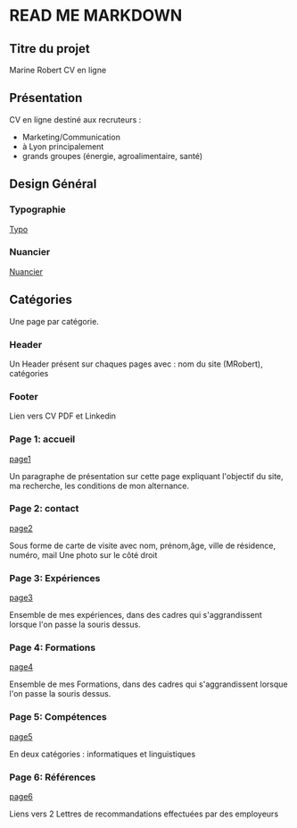 # READ ME MARKDOWN

## Titre du projet
Marine Robert CV en ligne

## Présentation 

CV en ligne destiné aux recruteurs :
* Marketing/Communication
* à Lyon principalement
* grands groupes (énergie, agroalimentaire, santé) 

## Design Général 

 ### Typographie
 [Typo](/typocvmr.png)
 ### Nuancier
 [Nuancier](COLORSCVMR.png)
 

## Catégories
  

Une page par catégorie.

### Header 
Un Header présent sur chaques pages avec : nom du site (MRobert), catégories

### Footer
Lien vers CV PDF et Linkedin

### Page 1: accueil

[page1](/Diapositive1.jpg "Diapositive1")

Un paragraphe de présentation sur cette page expliquant l'objectif du site, ma recherche, les conditions de mon alternance. 

### Page 2: contact
[page2](/Diapositive2.jpg "Diapositive2")

Sous forme de carte de visite avec nom, prénom,âge, ville de résidence, numéro, mail 
Une photo sur le côté droit

### Page 3: Expériences
[page3](/Diapositive3.jpg "Diapositive3")

Ensemble de mes expériences, dans des cadres qui s'aggrandissent lorsque l'on passe la souris dessus. 

### Page 4: Formations
[page4](/Diapositive4.jpg "Diapositive3")

Ensemble de mes Formations, dans des cadres qui s'aggrandissent lorsque l'on passe la souris dessus.

### Page 5: Compétences
[page5](/Diapositive5.jpg "Diapositive4")

En deux catégories : informatiques et linguistiques 


### Page 6: Références
[page6](diapositive1.jpg "Diapositive5")

Liens vers 2 Lettres de recommandations effectuées par des employeurs

 


